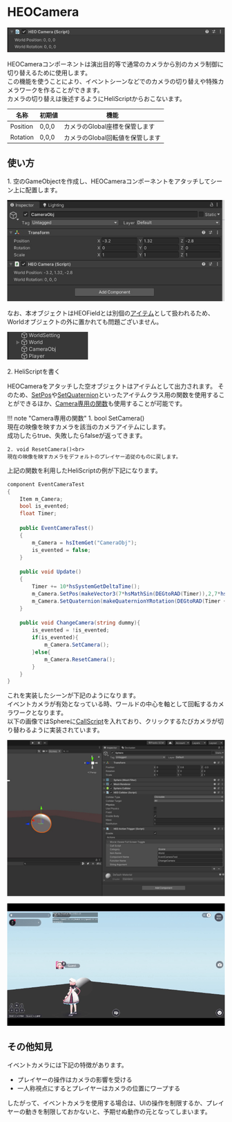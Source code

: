 # HEOCamera

![HEOCamera_1](img/HEOCamera_1.jpg)

HEOCameraコンポーネントは演出目的等で通常のカメラから別のカメラ制御に切り替えるために使用します。<br>
この機能を使うことにより、イベントシーンなどでのカメラの切り替えや特殊カメラワークを作ることができます。<br>
カメラの切り替えは後述するようにHeliScriptからおこないます。

| 名称 | 初期値 | 機能 |
| ---- | ---- | ----|
| Position | 0,0,0 | カメラのGlobal座標を保管します |
| Rotation | 0,0,0 | カメラのGlobal回転値を保管します |

## 使い方

1\. 空のGameObjectを作成し、HEOCameraコンポーネントをアタッチしてシーン上に配置します。

![HEOCamera_2](img/HEOCamera_2.jpg)

なお、本オブジェクトはHEOFieldとは別個の[アイテム](../hs/hs_class_item.md)として扱われるため、Worldオブジェクトの外に置かれても問題ございません。

![HEOCamera_3](img/HEOCamera_3.jpg)


2\. HeliScriptを書く

HEOCameraをアタッチした空オブジェクトはアイテムとして出力されます。
そのため、[SetPos](../hs/hs_class_item.md#setpos)や[SetQuaternion](../hs/hs_class_item.md#setquaternion)といったアイテムクラス用の関数を使用することができるほか、[Camera専用の関数](../hs/hs_class_item.md#setcamera)も使用することが可能です。

!!! note "Camera専用の関数"
    1. bool SetCamera()<br>
    現在の映像を映すカメラを該当のカメラアイテムにします。<br>
    成功したらtrue、失敗したらfalseが返ってきます。

    2. void ResetCamera()<br>
    現在の映像を映すカメラをデフォルトのプレイヤー追従のものに戻します。

上記の関数を利用したHeliScriptの例が下記になります。

```cs
component EventCameraTest
{
    Item m_Camera;
    bool is_evented;
    float Timer;

    public EventCameraTest()
    {
        m_Camera = hsItemGet("CameraObj");
        is_evented = false;
    }

    public void Update()
    {
        Timer += 10*hsSystemGetDeltaTime();
        m_Camera.SetPos(makeVector3(7*hsMathSin(DEGtoRAD(Timer)),2,7*hsMathCos(DEGtoRAD(Timer))));
        m_Camera.SetQuaternion(makeQuaternionYRotation(DEGtoRAD(Timer + 180)));
    }

    public void ChangeCamera(string dummy){
        is_evented = !is_evented;
        if(is_evented){
            m_Camera.SetCamera();
        }else{
            m_Camera.ResetCamera();
        }
    }
}
```

これを実装したシーンが下記のようになります。<br>
イベントカメラが有効となっている時、ワールドの中心を軸として回転するカメラワークとなります。<br>
以下の画像ではSphereに[CallScript](../Actions/Programmatic/CallScript.md)を入れており、クリックするたびカメラが切り替わるように実装されています。

![HEOCamera_4](img/HEOCamera_4.jpg)

![HEOCamera_Result](img/HEOCamera_Result.gif)

## その他知見

イベントカメラには下記の特徴があります。

- プレイヤーの操作はカメラの影響を受ける
- 一人称視点にするとプレイヤーはカメラの位置にワープする

したがって、イベントカメラを使用する場合は、UIの操作を制限するか、プレイヤーの動きを制限しておかないと、予期せぬ動作の元となってしまいます。
